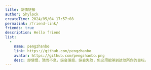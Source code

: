 ```yaml
---
title: 友情链接
author: Shylock
createTime: 2024/05/04 17:57:08
permalink: /friend-link/
friends: true
description: Hello friend
list:
  -
    name: pengzhanbo
    link: https://github.com/pengzhanbo
    avatar: https://github.com/pengzhanbo.png
    desc: 即使慢，驰而不息，纵会落后，纵会失败，但必须能够到达他所向的目标。
---
```

